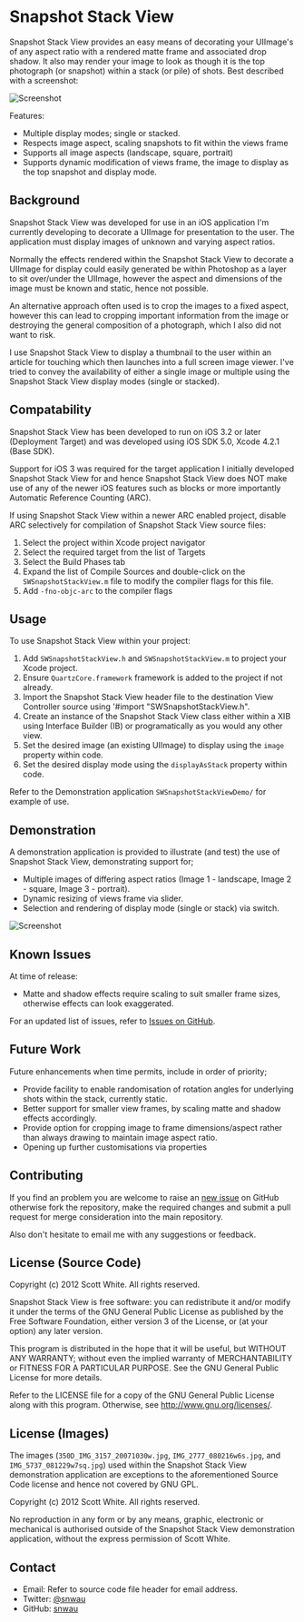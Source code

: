 Snapshot Stack View
==================== 

Snapshot Stack View provides an easy means of decorating your UIImage's of any aspect ratio with a rendered matte frame and associated drop shadow. It also may render your image to look as though it is the top photograph (or snapshot) within a stack (or pile) of shots. Best described with a screenshot:

![Screenshot](http://github.com/snwau/SWSnapshotStackView/raw/master/Screenshot.png)

Features:

 * Multiple display modes; single or stacked.
 * Respects image aspect, scaling snapshots to fit within the views frame
 * Supports all image aspects (landscape, square, portrait)
 * Supports dynamic modification of views frame, the image to display as the top snapshot and display mode.

Background
----------

Snapshot Stack View was developed for use in an iOS application I'm currently developing to decorate a UIImage for presentation to the user. The application must display images of unknown and varying aspect ratios.

Normally the effects rendered within the Snapshot Stack View to decorate a UIImage for display could easily generated be within Photoshop as a layer to sit over/under the UIImage, however the aspect and dimensions of the image must be known and static, hence not possible. 

An alternative approach often used is to crop the images to a fixed aspect, however this can lead to cropping important information from the image or destroying the general composition of a photograph, which I also did not want to risk.

I use Snapshot Stack View to display a thumbnail to the user within an article for touching which then launches into a full screen image viewer. I've tried to convey the availability of either a single image or multiple using the Snapshot Stack View display modes (single or stacked).

Compatability
-------------

Snapshot Stack View has been developed to run on iOS 3.2 or later (Deployment Target) and was developed using iOS SDK 5.0, Xcode 4.2.1 (Base SDK).

Support for iOS 3 was required for the target application I initially developed Snapshot Stack View for and hence Snapshot Stack View does NOT make use of any of the newer iOS features such as blocks or more importantly Automatic Reference Counting (ARC).

If using Snapshot Stack View within a newer ARC enabled project, disable ARC selectively for compilation of Snapshot Stack View source files:

 1.   Select the project within Xcode project navigator
 2.   Select the required target from the list of Targets
 3.   Select the Build Phases tab
 4.   Expand the list of Compile Sources and double-click on the `SWSnapshotStackView.m` file to modify the compiler flags for this file.
 5.   Add `-fno-objc-arc` to the compiler flags

Usage
-----

To use Snapshot Stack View within your project:

 1. Add `SWSnapshotStackView.h` and `SWSnapshotStackView.m` to project your Xcode project.
 2. Ensure `QuartzCore.framework` framework is added to the project if not already.
 3. Import the Snapshot Stack View header file to the destination View Controller source using '#import "SWSnapshotStackView.h".
 4. Create an instance of the Snapshot Stack View class either within a XIB using Interface Builder (IB) or programatically as you would any other view.
 5. Set the desired image (an existing UIImage) to display using the `image` property within code.
 6. Set the desired display mode using the `displayAsStack` property within code.

Refer to the Demonstration application `SWSnapshotStackViewDemo/` for example of use.

Demonstration
-------------

A demonstration application is provided to illustrate (and test) the use of Snapshot Stack View, demonstrating support for;

 *   Multiple images of differing aspect ratios (Image 1 - landscape, Image 2 - square, Image 3 - portrait).
 *   Dynamic resizing of views frame via slider.
 *   Selection and rendering of display mode (single or stack) via switch.


![Screenshot](http://github.com/snwau/SWSnapshotStackView/raw/master/ScreenshotDemo.png)

Known Issues
------------

At time of release:

 * Matte and shadow effects require scaling to suit smaller frame sizes, otherwise effects can look exaggerated.

For an updated list of issues, refer to [Issues on GitHub](https://github.com/snwau/SWSnapshotStackView/issues).

Future Work
-----------

Future enhancements when time permits, include in order of priority;

 * Provide facility to enable randomisation of rotation angles for underlying shots within the stack, currently static.
 * Better support for smaller view frames, by scaling matte and shadow effects accordingly.
 * Provide option for cropping image to frame dimensions/aspect rather than always drawing to maintain image aspect ratio.
 * Opening up further customisations via properties

Contributing
------------

If you find an problem you are welcome to raise an [new issue](https://github.com/snwau/SWSnapshotStackView/issues/new) on GitHub otherwise fork the repository, make the required changes and submit a pull request for merge consideration into the main repository.

Also don't hesitate to email me with any suggestions or feedback.

License (Source Code)
---------------------

Copyright (c) 2012 Scott White. All rights reserved.
 
Snapshot Stack View is free software: you can redistribute it and/or modify
it under the terms of the GNU General Public License as published by
the Free Software Foundation, either version 3 of the License, or
(at your option) any later version.

This program is distributed in the hope that it will be useful,
but WITHOUT ANY WARRANTY; without even the implied warranty of
MERCHANTABILITY or FITNESS FOR A PARTICULAR PURPOSE.  See the
GNU General Public License for more details.

Refer to the LICENSE file for a copy of the GNU General Public License
along with this program.  Otherwise, see <http://www.gnu.org/licenses/>.

License (Images)
----------------

The images (`350D_IMG_3157_20071030w.jpg`, `IMG_2777_080216w6s.jpg`, and `IMG_5737_081229w7sq.jpg`) used within the Snapshot Stack View demonstration application are exceptions to the aforementioned Source Code license and hence not covered by GNU GPL.

Copyright (c) 2012 Scott White. All rights reserved.

No reproduction in any form or by any means, graphic, electronic or mechanical is authorised outside of the Snapshot Stack View demonstration application, without the express permission of Scott White.

Contact
-------

* Email: Refer to source code file header for email address.
* Twitter: [@snwau](http://www.twitter.com/snwau)
* GitHub: [snwau](http://github.com/snwau)
